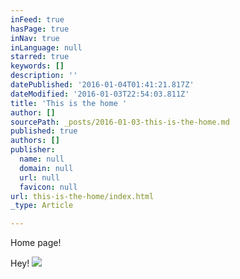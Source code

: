 ```yaml
---
inFeed: true
hasPage: true
inNav: true
inLanguage: null
starred: true
keywords: []
description: ''
datePublished: '2016-01-04T01:41:21.817Z'
dateModified: '2016-01-03T22:54:03.811Z'
title: 'This is the home '
author: []
sourcePath: _posts/2016-01-03-this-is-the-home.md
published: true
authors: []
publisher:
  name: null
  domain: null
  url: null
  favicon: null
url: this-is-the-home/index.html
_type: Article

---
```

Home page!

Hey! ![](https://the-grid-user-content.s3-us-west-2.amazonaws.com/da8d0250-e89d-46e1-a7ad-e2edb4241209.jpg)